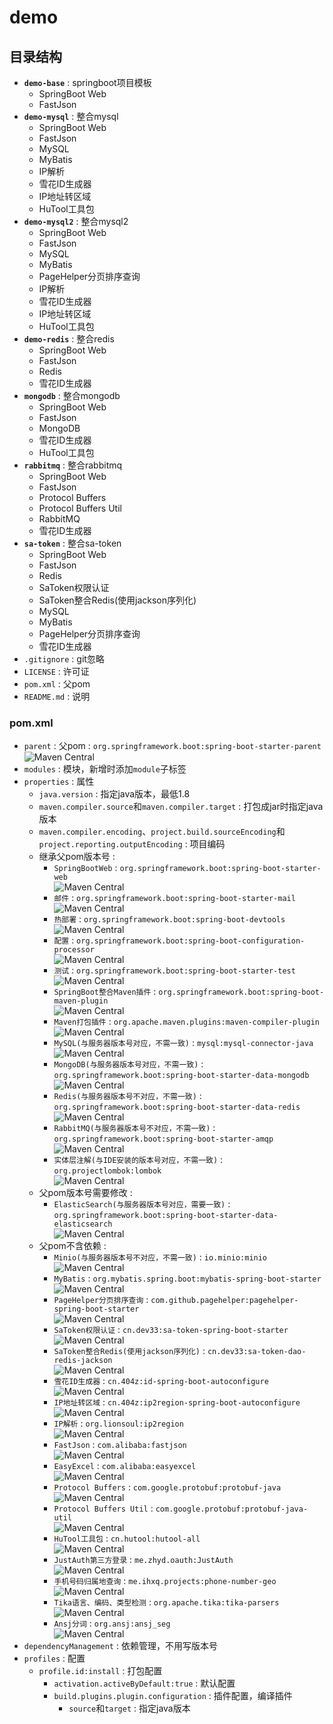 # demo

## 目录结构
- **`demo-base`** : springboot项目模板
  - SpringBoot Web
  - FastJson
- **`demo-mysql`** : 整合mysql
  - SpringBoot Web
  - FastJson
  - MySQL
  - MyBatis
  - IP解析
  - 雪花ID生成器
  - IP地址转区域
  - HuTool工具包
- **`demo-mysql2`** : 整合mysql2
  - SpringBoot Web
  - FastJson
  - MySQL
  - MyBatis
  - PageHelper分页排序查询
  - IP解析
  - 雪花ID生成器
  - IP地址转区域
  - HuTool工具包
- **`demo-redis`** : 整合redis
  - SpringBoot Web
  - FastJson
  - Redis
  - 雪花ID生成器
- **`mongodb`** : 整合mongodb
  - SpringBoot Web
  - FastJson
  - MongoDB
  - 雪花ID生成器
  - HuTool工具包
- **`rabbitmq`** : 整合rabbitmq
  - SpringBoot Web
  - FastJson
  - Protocol Buffers
  - Protocol Buffers Util
  - RabbitMQ
  - 雪花ID生成器
- **`sa-token`** : 整合sa-token
  - SpringBoot Web
  - FastJson
  - Redis
  - SaToken权限认证
  - SaToken整合Redis(使用jackson序列化)
  - MySQL
  - MyBatis
  - PageHelper分页排序查询
  - 雪花ID生成器
- `.gitignore` : git忽略
- `LICENSE` : 许可证
- `pom.xml` : 父pom
- `README.md` : 说明

### pom.xml
- `parent` : 父pom : `org.springframework.boot:spring-boot-starter-parent`
  <br>![Maven Central](https://maven-badges.herokuapp.com/maven-central/org.springframework.boot/spring-boot-starter-parent/badge.svg)
- `modules` : 模块，新增时添加`module`子标签
- `properties` : 属性
  - `java.version` : 指定java版本，最低1.8
  - `maven.compiler.source`和`maven.compiler.target` : 打包成jar时指定java版本
  - `maven.compiler.encoding`、`project.build.sourceEncoding`和`project.reporting.outputEncoding` : 项目编码
  - 继承父pom版本号 :
    - `SpringBootWeb` : `org.springframework.boot:spring-boot-starter-web`
      <br>![Maven Central](https://maven-badges.herokuapp.com/maven-central/org.springframework.boot/spring-boot-starter-web/badge.svg)
    - `邮件` : `org.springframework.boot:spring-boot-starter-mail`
      <br>![Maven Central](https://maven-badges.herokuapp.com/maven-central/org.springframework.boot/spring-boot-starter-mail/badge.svg)
    - `热部署` : `org.springframework.boot:spring-boot-devtools`
      <br>![Maven Central](https://maven-badges.herokuapp.com/maven-central/org.springframework.boot/spring-boot-devtools/badge.svg)
    - `配置` : `org.springframework.boot:spring-boot-configuration-processor`
      <br>![Maven Central](https://maven-badges.herokuapp.com/maven-central/org.springframework.boot/spring-boot-configuration-processor/badge.svg)
    - `测试` : `org.springframework.boot:spring-boot-starter-test`
      <br>![Maven Central](https://maven-badges.herokuapp.com/maven-central/org.springframework.boot/spring-boot-starter-test/badge.svg)
    - `SpringBoot整合Maven插件` : `org.springframework.boot:spring-boot-maven-plugin`
      <br>![Maven Central](https://maven-badges.herokuapp.com/maven-central/org.springframework.boot/spring-boot-maven-plugin/badge.svg)
    - `Maven打包插件` : `org.apache.maven.plugins:maven-compiler-plugin`
      <br>![Maven Central](https://maven-badges.herokuapp.com/maven-central/org.apache.maven.plugins/maven-compiler-plugin/badge.svg)
    - `MySQL(与服务器版本号对应，不需一致)` : `mysql:mysql-connector-java`
      <br>![Maven Central](https://maven-badges.herokuapp.com/maven-central/mysql/mysql-connector-java/badge.svg)
    - `MongoDB(与服务器版本号对应，不需一致)` : `org.springframework.boot:spring-boot-starter-data-mongodb`
      <br>![Maven Central](https://maven-badges.herokuapp.com/maven-central/org.springframework.boot/spring-boot-starter-data-mongodb/badge.svg)
    - `Redis(与服务器版本号不对应，不需一致)` : `org.springframework.boot:spring-boot-starter-data-redis`
      <br>![Maven Central](https://maven-badges.herokuapp.com/maven-central/org.springframework.boot/spring-boot-starter-data-redis/badge.svg)
    - `RabbitMQ(与服务器版本号不对应，不需一致)` : `org.springframework.boot:spring-boot-starter-amqp`
      <br>![Maven Central](https://maven-badges.herokuapp.com/maven-central/org.springframework.boot/spring-boot-starter-amqp/badge.svg)
    - `实体层注解(与IDE安装的版本号对应，不需一致)` : `org.projectlombok:lombok`
      <br>![Maven Central](https://maven-badges.herokuapp.com/maven-central/org.projectlombok/lombok/badge.svg)
  - 父pom版本号需要修改 :
    - `ElasticSearch(与服务器版本号对应，需要一致)` : `org.springframework.boot:spring-boot-starter-data-elasticsearch`
      <br>![Maven Central](https://maven-badges.herokuapp.com/maven-central/org.springframework.boot/spring-boot-starter-data-elasticsearch/badge.svg)
  - 父pom不含依赖 :
    - `Minio(与服务器版本号不对应，不需一致)` : `io.minio:minio`
      <br>![Maven Central](https://maven-badges.herokuapp.com/maven-central/io.minio/minio/badge.svg)
    - `MyBatis` : `org.mybatis.spring.boot:mybatis-spring-boot-starter`
      <br>![Maven Central](https://maven-badges.herokuapp.com/maven-central/org.mybatis.spring.boot/mybatis-spring-boot-starter/badge.svg)
    - `PageHelper分页排序查询` : `com.github.pagehelper:pagehelper-spring-boot-starter`
      <br>![Maven Central](https://maven-badges.herokuapp.com/maven-central/com.github.pagehelper/pagehelper-spring-boot-starter/badge.svg)
    - `SaToken权限认证` : `cn.dev33:sa-token-spring-boot-starter`
      <br>![Maven Central](https://maven-badges.herokuapp.com/maven-central/cn.dev33/sa-token-spring-boot-starter/badge.svg)
    - `SaToken整合Redis(使用jackson序列化)` : `cn.dev33:sa-token-dao-redis-jackson`
      <br>![Maven Central](https://maven-badges.herokuapp.com/maven-central/cn.dev33/sa-token-dao-redis-jackson/badge.svg)
    - `雪花ID生成器` : `cn.404z:id-spring-boot-autoconfigure`
      <br>![Maven Central](https://maven-badges.herokuapp.com/maven-central/cn.404z/id-spring-boot-autoconfigure/badge.svg)
    - `IP地址转区域` : `cn.404z:ip2region-spring-boot-autoconfigure`
      <br>![Maven Central](https://maven-badges.herokuapp.com/maven-central/cn.404z/ip2region-spring-boot-autoconfigure/badge.svg)
    - `IP解析` : `org.lionsoul:ip2region`
      <br>![Maven Central](https://maven-badges.herokuapp.com/maven-central/org.lionsoul/ip2region/badge.svg)
    - `FastJson` : `com.alibaba:fastjson`
      <br>![Maven Central](https://maven-badges.herokuapp.com/maven-central/com.alibaba/fastjson/badge.svg)
    - `EasyExcel` : `com.alibaba:easyexcel`
      <br>![Maven Central](https://maven-badges.herokuapp.com/maven-central/com.alibaba/easyexcel/badge.svg)
    - `Protocol Buffers` : `com.google.protobuf:protobuf-java`
      <br>![Maven Central](https://maven-badges.herokuapp.com/maven-central/com.google.protobuf/protobuf-java/badge.svg)
    - `Protocol Buffers Util` : `com.google.protobuf:protobuf-java-util`
      <br>![Maven Central](https://maven-badges.herokuapp.com/maven-central/com.google.protobuf/protobuf-java-util/badge.svg)
    - `HuTool工具包` : `cn.hutool:hutool-all`
      <br>![Maven Central](https://maven-badges.herokuapp.com/maven-central/cn.hutool/hutool-all/badge.svg)
    - `JustAuth第三方登录` : `me.zhyd.oauth:JustAuth`
      <br>![Maven Central](https://maven-badges.herokuapp.com/maven-central/me.zhyd.oauth/JustAuth/badge.svg)
    - `手机号码归属地查询` : `me.ihxq.projects:phone-number-geo`
      <br>![Maven Central](https://maven-badges.herokuapp.com/maven-central/me.ihxq.projects/phone-number-geo/badge.svg)
    - `Tika语言、编码、类型检测` : `org.apache.tika:tika-parsers`
      <br>![Maven Central](https://maven-badges.herokuapp.com/maven-central/org.apache.tika/tika-parsers/badge.svg)
    - `Ansj分词` : `org.ansj:ansj_seg`
      <br>![Maven Central](https://maven-badges.herokuapp.com/maven-central/org.ansj/ansj_seg/badge.svg)
- `dependencyManagement` : 依赖管理，不用写版本号
- `profiles` : 配置
  - `profile.id:install` : 打包配置
    - `activation.activeByDefault:true` : 默认配置
    - `build.plugins.plugin.configuration` : 插件配置，编译插件
      - `source`和`target` : 指定java版本

